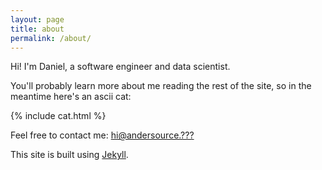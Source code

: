 ```yaml
---
layout: page
title: about
permalink: /about/
---
```


Hi! I'm Daniel, a software engineer and data scientist.

You'll probably learn more about me reading the rest of the site, so in the meantime here's an ascii cat:

{% include cat.html  %}

Feel free to contact me: [hi@andersource.???](mailto:hi@andersource.???)

This site is built using [Jekyll](https://jekyllrb.com/).


